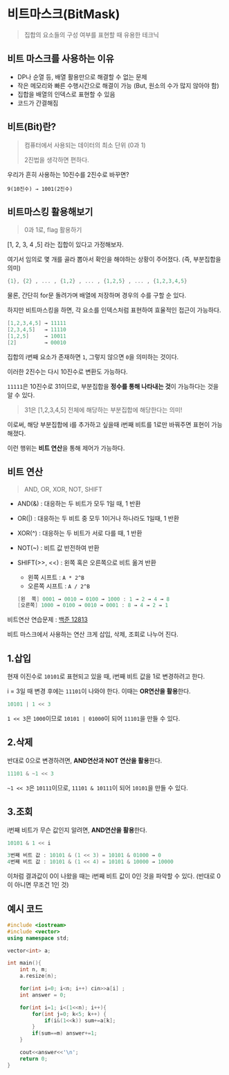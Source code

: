# 비트마스크(BitMask)

> 집합의 요소들의 구성 여부를 표현할 때 유용한 테크닉

## 비트 마스크를 사용하는 이유

- DP나 순열 등, 배열 활용만으로 해결할 수 없는 문제
- 작은 메모리와 빠른 수행시간으로 해결이 가능 (But, 원소의 수가 많지 않아야 함)
- 집합을 배열의 인덱스로 표현할 수 있음
- 코드가 간결해짐

## 비트(Bit)란?

> 컴퓨터에서 사용되는 데이터의 최소 단위 (0과 1)
>
> 2진법을 생각하면 편하다.

우리가 흔히 사용하는 10진수를 2진수로 바꾸면?

`9(10진수) → 1001(2진수)`

## 비트마스킹 활용해보기

> 0과 1로, flag 활용하기

[1, 2, 3, 4 ,5] 라는 집합이 있다고 가정해보자.

여기서 임의로 몇 개를 골라 뽑아서 확인을 해야하는 상황이 주어졌다. (즉, 부분집합을 의미)

```cpp
{1}, {2} , ... , {1,2} , ... , {1,2,5} , ... , {1,2,3,4,5}
```

물론, 간단히 for문 돌려가며 배열에 저장하며 경우의 수를 구할 순 있다.

하지만 비트마스킹을 하면, 각 요소를 인덱스처럼 표현하여 효율적인 접근이 가능하다.

```cpp
[1,2,3,4,5] → 11111
[2,3,4,5]   → 11110
[1,2,5]     → 10011
[2]         → 00010
```

집합의 i번째 요소가 존재하면 `1`, 그렇지 않으면 `0`을 의미하는 것이다.

이러한 2진수는 다시 10진수로 변환도 가능하다.

`11111`은 10진수로 31이므로, 부분집합을 **정수를 통해 나타내는 것**이 가능하다는 것을 알 수 있다.

> 31은 [1,2,3,4,5] 전체에 해당하는 부분집합에 해당한다는 의미!

이로써, 해당 부분집합에 i를 추가하고 싶을때 i번째 비트를 1로만 바꿔주면 표현이 가능해졌다.

이런 행위는 **비트 연산**을 통해 제어가 가능하다.

## 비트 연산

> AND, OR, XOR, NOT, SHIFT

- AND(&) : 대응하는 두 비트가 모두 1일 때, 1 반환

- OR(|) : 대응하는 두 비트 중 모두 1이거나 하나라도 1일때, 1 반환

- XOR(^) : 대응하는 두 비트가 서로 다를 때, 1 반환

- NOT(~) : 비트 값 반전하여 반환

- SHIFT(>>, <<) : 왼쪽 혹은 오른쪽으로 비트 옮겨 반환

  - 왼쪽 시프트 : `A * 2^B`
  - 오른쪽 시프트 : `A / 2^B`

  ```cpp
  [왼  쪽] 0001 → 0010 → 0100 → 1000 : 1 → 2 → 4 → 8
  [오른쪽] 1000 → 0100 → 0010 → 0001 : 8 → 4 → 2 → 1
  ```

비트연산 연습문제 : [백준 12813](https://www.acmicpc.net/problem/12813)

비트 마스크에서 사용하는 연산 크게 삽입, 삭제, 조회로 나누어 진다.

## 1.삽입

현재 이진수로 `10101`로 표현되고 있을 때, i번째 비트 값을 1로 변경하려고 한다.

i = 3일 때 변경 후에는 `11101`이 나와야 한다. 이때는 **OR연산을 활용**한다.

```cpp
10101 | 1 << 3
```

`1 << 3`은 `1000`이므로 `10101 | 01000`이 되어 `11101`을 만들 수 있다.

## 2.삭제

반대로 0으로 변경하려면, **AND연산과 NOT 연산을 활용**한다.

```cpp
11101 & ~1 << 3
```

`~1 << 3`은 `10111`이므로, `11101 & 10111`이 되어 `10101`을 만들 수 있다.

## 3.조회

i번째 비트가 무슨 값인지 알려면, **AND연산을 활용**한다.

```cpp
10101 & 1 << i

3번째 비트 값 : 10101 & (1 << 3) = 10101 & 01000 → 0
4번째 비트 값 : 10101 & (1 << 4) = 10101 & 10000 → 10000
```

이처럼 결과값이 0이 나왔을 때는 i번째 비트 값이 0인 것을 파악할 수 있다. (반대로 0이 아니면 무조건 1인 것)

## 예시 코드

```cpp
#include <iostream>
#include <vector>
using namespace std;

vector<int> a;

int main(){
	int n, m;
	a.resize(n);

	for(int i=0; i<n; i++) cin>>a[i] ;
	int answer = 0;

	for(int i=1; i<(1<<n); i++){
		for(int j=0; k<5; k++) {
			if(i&(1<<k)) sum+=a[k];
		}
		if(sum==m) answer+=1;
	}

	cout<<answer<<'\n';
	return 0;
}

```
